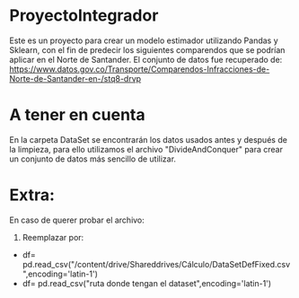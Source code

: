 # ProyectoIntegrador
Este es un proyecto para crear un modelo estimador utilizando Pandas y Sklearn, con el fin de predecir los siguientes comparendos que se podrían aplicar en el Norte de Santander. El conjunto de datos fue recuperado de: https://www.datos.gov.co/Transporte/Comparendos-Infracciones-de-Norte-de-Santander-en-/stq8-drvp
# A tener en cuenta
En la carpeta DataSet se encontrarán los datos usados antes y después de la limpieza, para ello utilizamos el archivo "DivideAndConquer" para crear un conjunto de datos más sencillo de utilizar.
# Extra:
En caso de querer probar el archivo: 
1. Reemplazar por:
* df= pd.read_csv("/content/drive/Shareddrives/Cálculo/DataSetDefFixed.csv",encoding='latin-1')
* df= pd.read_csv("ruta donde tengan el dataset",encoding='latin-1')
